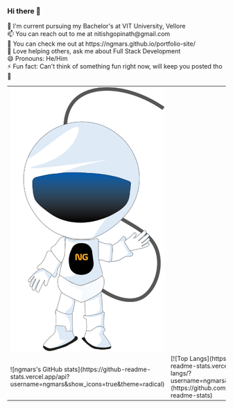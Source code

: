 ### Hi there 👋

<!--
**ngmars/ngmars** is a ✨ _special_ ✨ repository because its `README.md` (this file) appears on your GitHub profile.
-->
<table>
  <tr>
  <td><img src='./astronaut.svg'/></td
  <td>
  🔭 I'm current pursuing my Bachelor's at VIT University, Vellore <br/>
  📫 You can reach out to me at nitishgopinath@gmail.com <br/>
  👯 You can check me out at https://ngmars.github.io/portfolio-site/<br/>
  💬 Love helping others, ask me about Full Stack Development <br/>
  😄 Pronouns: He/Him<br/>
  ⚡ Fun fact: Can't think of something fun right now, will keep you posted tho 💜 <br/>
</td>
  </tr/>
  <tr>
    <td>![ngmars's GitHub stats](https://github-readme-stats.vercel.app/api?username=ngmars&show_icons=true&theme=radical) </td><td>[![Top Langs](https://github-readme-stats.vercel.app/api/top-langs/?username=ngmars&layout=compact)](https://github.com/ngmars/github-readme-stats)</td>
    </tr>
 </table>
